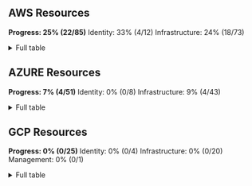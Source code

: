 ## AWS Resources

**Progress: 25% (22/85)**
Identity: 33% (4/12)
Infrastructure: 24% (18/73)

<details> <summary>Full table</summary>

| Category | SubCategory | Type | SubType | Implemented? |
|---|---|---|---|---|
| Identity | Authentication | Certificate | API Gateway Client Certificate | No ❌ |
| Identity | Authentication | Credential | Access Key | No ❌ |
| Identity | Authentication | Credential | EC2 Key Pair | No ❌ |
| Identity | Authorization | ACL | S3 Access Control List | Yes ✅ |
| Identity | Authorization | Grant | KMS Key Grant | No ❌ |
| Identity | Authorization | Policy | S3 Bucket Policy Statement | No ❌ |
| Identity | Digital Identity | Group | IAM Group | No ❌ |
| Identity | Digital Identity | Policy | IAM Policy | Yes ✅ |
| Identity | Digital Identity | Policy | IAM Policy Statement | No ❌ |
| Identity | Digital Identity | Principal | IAM Principal | No ❌ |
| Identity | Digital Identity | Role | IAM Role | Yes ✅ |
| Identity | Digital Identity | User | IAM User | Yes ✅ |
| Infrastructure | Analytics | Cluster | EMR Cluster | No ❌ |
| Infrastructure | Compute | Configuration | Launch Configuration | No ❌ |
| Infrastructure | Compute | Configuration | Launch Template | No ❌ |
| Infrastructure | Compute | Configuration | Launch Template Version | No ❌ |
| Infrastructure | Compute | Image | EC2 AMI | No ❌ |
| Infrastructure | Compute | Reservation | EC2 Reserved Instance | No ❌ |
| Infrastructure | Compute | Scaling | Auto Scaling Group | No ❌ |
| Infrastructure | Compute | Serverless | Lambda Function | Yes ✅ |
| Infrastructure | Compute | Serverless | Lambda Function Alias | No ❌ |
| Infrastructure | Compute | Serverless | Lambda Layer | Yes ✅ |
| Infrastructure | Compute | Virtual Machine | EC2 Instance | Yes ✅ |
| Infrastructure | Container | Compute | ECS Container | No ❌ |
| Infrastructure | Container | Compute | ECS Container Instance | No ❌ |
| Infrastructure | Container | Compute | ECS Task | No ❌ |
| Infrastructure | Container | Configuration | ECS Container Definition | No ❌ |
| Infrastructure | Container | Configuration | ECS Task Definition | No ❌ |
| Infrastructure | Container | Image | ECR Image | No ❌ |
| Infrastructure | Container | Image | ECR Repository Image | No ❌ |
| Infrastructure | Container | Orchestration | ECS Cluster | No ❌ |
| Infrastructure | Container | Orchestration | ECS Service | No ❌ |
| Infrastructure | Container | Orchestration | EKS Cluster | No ❌ |
| Infrastructure | Container | Registry | ECR Repository | No ❌ |
| Infrastructure | Database | Data Warehouse | Redshift Cluster | No ❌ |
| Infrastructure | Database | NoSQL | DynamoDB Table | No ❌ |
| Infrastructure | Database | Relational | RDS Cluster | No ❌ |
| Infrastructure | Database | Relational | RDS Instance | Yes ✅ |
| Infrastructure | Database | Search | Elasticsearch Domain | No ❌ |
| Infrastructure | Integration | API | API Gateway Resource | No ❌ |
| Infrastructure | Integration | API | API Gateway REST API | No ❌ |
| Infrastructure | Integration | API | API Gateway Stage | No ❌ |
| Infrastructure | Integration | Event Source | Lambda Event Source Mapping | Yes ✅ |
| Infrastructure | Integration | Message Queue | SQS Queue | No ❌ |
| Infrastructure | Management | Cloud Account | Cloud Service Provider Account | No ❌ |
| Infrastructure | Management | Configuration | Config Configuration Recorder | No ❌ |
| Infrastructure | Management | Configuration | Config Delivery Channel | No ❌ |
| Infrastructure | Management | Inventory | Systems Manager Instance | No ❌ |
| Infrastructure | Management | Patch | Systems Manager Instance Patch | No ❌ |
| Infrastructure | Messaging | Notification Service | SNS Topic | Yes ✅ |
| Infrastructure | Network | DNS | DNS Record | No ❌ |
| Infrastructure | Network | DNS | Nameserver | No ❌ |
| Infrastructure | Network | DNS | Route53 DNS Record | No ❌ |
| Infrastructure | Network | DNS | Route53 DNS Zone | No ❌ |
| Infrastructure | Network | Endpoint | Network Endpoint | No ❌ |
| Infrastructure | Network | Firewall Rule | Inbound IP Permission | No ❌ |
| Infrastructure | Network | Firewall Rule | IP Rule | No ❌ |
| Infrastructure | Network | Firewall | EC2 Security Group | Yes ✅ |
| Infrastructure | Network | Gateway | Internet Gateway | Yes ✅ |
| Infrastructure | Network | Gateway | NAT Gateway | Yes ✅ |
| Infrastructure | Network | Interface | EC2 Network Interface | Yes ✅ |
| Infrastructure | Network | IP Address Range | VPC CIDR Block | No ❌ |
| Infrastructure | Network | IP Address Range | VPC IPv4 CIDR Block | No ❌ |
| Infrastructure | Network | IP Address Range | VPC IPv6 CIDR Block | No ❌ |
| Infrastructure | Network | IP Address | EC2 Private IP | No ❌ |
| Infrastructure | Network | IP Address | Elastic IP | No ❌ |
| Infrastructure | Network | IP Address | IP Address | No ❌ |
| Infrastructure | Network | Load Balancer | ELBv2 Listener | No ❌ |
| Infrastructure | Network | Load Balancer | Elastic Load Balancer | Yes ✅ |
| Infrastructure | Network | Load Balancer | Elastic Load Balancer v2 | Yes ✅ |
| Infrastructure | Network | Load Balancer | ELB Listener | No ❌ |
| Infrastructure | Network | Peering | VPC Peering Connection | Yes ✅ |
| Infrastructure | Network | Subnet | DB Subnet Group | No ❌ |
| Infrastructure | Network | Subnet | EC2 Subnet | Yes ✅ |
| Infrastructure | Network | Virtual Network | Transit Gateway | Yes ✅ |
| Infrastructure | Network | Virtual Network | Transit Gateway Attachment | Yes ✅ |
| Infrastructure | Network | Virtual Network | VPC | Yes ✅ |
| Infrastructure | Security | Encryption | KMS Key | No ❌ |
| Infrastructure | Security | Encryption | KMS Key Alias | No ❌ |
| Infrastructure | Security | Secrets Management | Secrets Manager Secret | No ❌ |
| Infrastructure | Security | Security Management | Security Hub | No ❌ |
| Infrastructure | Storage | Disk | EBS Volume | No ❌ |
| Infrastructure | Storage | Object Storage | S3 Bucket | Yes ✅ |
| Infrastructure | Storage | Snapshot | EBS Snapshot | No ❌ |
| Infrastructure | Storage | Snapshot | RDS Snapshot | No ❌ |

</details>

## AZURE Resources

**Progress: 7% (4/51)**
Identity: 0% (0/8)
Infrastructure: 9% (4/43)

<details> <summary>Full table</summary>

| Category | SubCategory | Type | SubType | Implemented? |
|---|---|---|---|---|
| Identity | Access Management | Role Assignment | Azure Role Assignment | No ❌ |
| Identity | Access Management | Role | Azure Role | No ❌ |
| Identity | Application | Application | Azure AD Application | No ❌ |
| Identity | Digital Identity | Administrator | Azure Server AD Administrator | No ❌ |
| Identity | Digital Identity | Principal | Azure Principal | No ❌ |
| Identity | Directory | Group | Azure AD Group | No ❌ |
| Identity | Directory | User | Azure AD User | No ❌ |
| Identity | Service Identity | Service Principal | Azure AD Service Principal | No ❌ |
| Infrastructure | Application Integration | Message Queue | Azure Storage Queue | No ❌ |
| Infrastructure | Application Integration | Message Queue | Azure Storage Queue Service | No ❌ |
| Infrastructure | Application | Web Application | Azure App Service | No ❌ |
| Infrastructure | Compute | Virtual Machine | Azure Virtual Machine | Yes ✅ |
| Infrastructure | Container | Registry | Azure Container Registry | No ❌ |
| Infrastructure | Database | Backup and Recovery | Azure Recoverable Database | No ❌ |
| Infrastructure | Database | Backup and Recovery | Azure Restorable Dropped Database | No ❌ |
| Infrastructure | Database | Backup and Recovery | Azure Restore Point | No ❌ |
| Infrastructure | Database | High Availability | Azure Cosmos DB Account Failover Policy | No ❌ |
| Infrastructure | Database | High Availability | Azure Failover Group | No ❌ |
| Infrastructure | Database | NoSQL Database | Azure Cosmos DB Account | No ❌ |
| Infrastructure | Database | NoSQL Database | Azure Cosmos DB Cassandra Keyspace | No ❌ |
| Infrastructure | Database | NoSQL Database | Azure Cosmos DB Cassandra Table | No ❌ |
| Infrastructure | Database | NoSQL Database | Azure Cosmos DB Location | No ❌ |
| Infrastructure | Database | NoSQL Database | Azure Cosmos DB MongoDB Collection | No ❌ |
| Infrastructure | Database | NoSQL Database | Azure Cosmos DB MongoDB Database | No ❌ |
| Infrastructure | Database | NoSQL Database | Azure Cosmos DB SQL Container | No ❌ |
| Infrastructure | Database | NoSQL Database | Azure Cosmos DB SQL Database | No ❌ |
| Infrastructure | Database | NoSQL Database | Azure Cosmos DB Table Resource | No ❌ |
| Infrastructure | Database | NoSQL Database | Azure Storage Table | No ❌ |
| Infrastructure | Database | NoSQL Database | Azure Storage Table Service | No ❌ |
| Infrastructure | Database | Relational | Azure SQL Database | No ❌ |
| Infrastructure | Database | Relational | Azure SQL Server | Yes ✅ |
| Infrastructure | Database | Replication | Azure Replication Link | No ❌ |
| Infrastructure | Database | Scalability | Azure Elastic Pool | No ❌ |
| Infrastructure | Management | Cloud Account | Azure Subscription | Yes ✅ |
| Infrastructure | Management | Cloud Account | Azure Tenant | Yes ✅ |
| Infrastructure | Management | Resource Group | Azure Resource Group | No ❌ |
| Infrastructure | Network | DNS | Azure Server DNS Alias | No ❌ |
| Infrastructure | Network | Network Security | Azure Cosmos DB Virtual Network Rule | No ❌ |
| Infrastructure | Network | Private Connectivity | Azure Cosmos DB Private Endpoint Connection | No ❌ |
| Infrastructure | Security | Cross-Origin Resource Sharing | Azure Cosmos DB CORS Policy | No ❌ |
| Infrastructure | Security | Encryption | Azure Transparent Data Encryption | No ❌ |
| Infrastructure | Security | Threat Detection | Azure Database Threat Detection Policy | No ❌ |
| Infrastructure | Serverless | Function | Azure Function | No ❌ |
| Infrastructure | Storage | Disk | Azure Data Disk | No ❌ |
| Infrastructure | Storage | Disk | Azure Disk | No ❌ |
| Infrastructure | Storage | File Storage | Azure Storage File Service | No ❌ |
| Infrastructure | Storage | File Storage | Azure Storage File Share | No ❌ |
| Infrastructure | Storage | Object Storage | Azure Storage Blob Container | No ❌ |
| Infrastructure | Storage | Object Storage | Azure Storage Blob Service | No ❌ |
| Infrastructure | Storage | Snapshot | Azure Snapshot | No ❌ |
| Infrastructure | Storage | Storage | Azure Storage Account | No ❌ |

</details>

## GCP Resources

**Progress: 0% (0/25)**
Identity: 0% (0/4)
Infrastructure: 0% (0/20)
Management: 0% (0/1)

<details> <summary>Full table</summary>

| Category | SubCategory | Type | SubType | Implemented? |
|---|---|---|---|---|
| Identity | Access Management | IAM Policy | GCP IAM Policy | No ❌ |
| Identity | Access Management | IAM Role | GCP IAM Role | No ❌ |
| Identity | Service Identity | Service Account Key | GCP Service Account Key | No ❌ |
| Identity | Service Identity | Service Account | GCP Service Account | No ❌ |
| Infrastructure | Compute | Virtual Machine | GCP Instance | No ❌ |
| Infrastructure | Container | Orchestration | GKE Cluster | No ❌ |
| Infrastructure | Container | Serverless | GCP Cloud Run Service | No ❌ |
| Infrastructure | Management | Cloud Account | GCP Organization | No ❌ |
| Infrastructure | Management | Cloud Account | GCP Project | No ❌ |
| Infrastructure | Management | Resource Hierarchy | GCP Folder | No ❌ |
| Infrastructure | Network | DNS | GCP DNS Record Set | No ❌ |
| Infrastructure | Network | DNS | GCP DNS Zone | No ❌ |
| Infrastructure | Network | Firewall Rule | GCP IP Rule | No ❌ |
| Infrastructure | Network | Firewall | GCP Firewall | No ❌ |
| Infrastructure | Network | Firewall | GCP Network Tag | No ❌ |
| Infrastructure | Network | IP Address Range | IP Range | No ❌ |
| Infrastructure | Network | Load Balancing | GCP Compute Target Pool | No ❌ |
| Infrastructure | Network | Load Balancing | GCP Forwarding Rule | No ❌ |
| Infrastructure | Network | Network Interface | GCP Network Interface | No ❌ |
| Infrastructure | Network | Network Interface | GCP Network Interface Access Config | No ❌ |
| Infrastructure | Network | Subnet | GCP Subnet | No ❌ |
| Infrastructure | Network | Virtual Network | GCP VPC | No ❌ |
| Infrastructure | Serverless | Function | GCP Cloud Function | No ❌ |
| Infrastructure | Storage | Object Storage | GCP Bucket | No ❌ |
| Management | Resource Management | Label | GCP Bucket Label | No ❌ |

</details>
